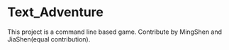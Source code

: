 # Text_Adventure

This project is a command line based game.
Contribute by MingShen and JiaShen(equal contribution).
